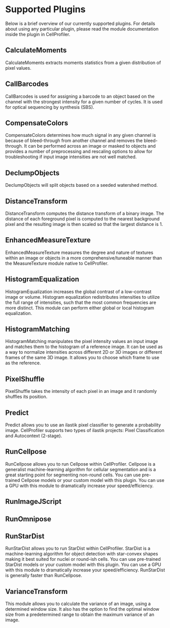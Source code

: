 # Supported Plugins

Below is a brief overview of our currently supported plugins.
For details about using any particular plugin, please read the module documentation inside the plugin in CellProfiler.

## CalculateMoments
CalculateMoments extracts moments statistics from a given distribution of pixel values.

## CallBarcodes
CallBarcodes is used for assigning a barcode to an object based on the channel with the strongest intensity for a given number of cycles.
It is used for optical sequencing by synthesis (SBS).

## CompensateColors
CompensateColors determines how much signal in any given channel is because of bleed-through from another channel and removes the bleed-through.
It can be performed across an image or masked to objects and provides a number of preprocessing and rescaling options to allow for troubleshooting if input image intensities are not well matched.

## DeclumpObjects
DeclumpObjects will split objects based on a seeded watershed method. 

## DistanceTransform
DistanceTransform computes the distance transform of a binary image.
The distance of each foreground pixel is computed to the nearest background pixel and the resulting image is then scaled so that the largest distance is 1. 

## EnhancedMeasureTexture
EnhancedMeasureTexture measures the degree and nature of textures within an image or objects in a more comprehensive/tuneable manner than the MeasureTexture module native to CellProfiler.

## HistogramEqualization
HistogramEqualization increases the global contrast of a low-contrast image or volume. 
Histogram equalization redistributes intensities to utilize the full range of intensities, such that the most common frequencies are more distinct.
This module can perform either global or local histogram equalization.

## HistogramMatching
HistogramMatching manipulates the pixel intensity values an input image and matches them to the histogram of a reference image. 
It can be used as a way to normalize intensities across different 2D or 3D images or different frames of the same 3D image. 
It allows you to choose which frame to use as the reference. 

## PixelShuffle
PixelShuffle takes the intensity of each pixel in an image and it randomly shuffles its position.

## Predict
Predict allows you to use an ilastik pixel classifier to generate a probability image.
CellProfiler supports two types of ilastik projects: Pixel Classification and Autocontext (2-stage).

## RunCellpose
RunCellpose allows you to run Cellpose within CellProfiler. 
Cellpose is a generalist machine-learning algorithm for cellular segmentation and is a great starting point for segmenting non-round cells.
You can use pre-trained Cellpose models or your custom model with this plugin.
You can use a GPU with this module to dramatically increase your speed/efficiency.

## RunImageJScript

## RunOmnipose

## RunStarDist
RunStarDist allows you to run StarDist within CellProfiler. 
StarDist is a machine-learning algorithm for object detection with star-convex shapes making it best suited for nuclei or round-ish cells.
You can use pre-trained StarDist models or your custom model with this plugin.
You can use a GPU with this module to dramatically increase your speed/efficiency.
RunStarDist is generally faster than RunCellpose. 

## VarianceTransform
This module allows you to calculate the variance of an image, using a determined window size. 
It also has the option to find the optimal window size from a predetermined range to obtain the maximum variance of an image. 